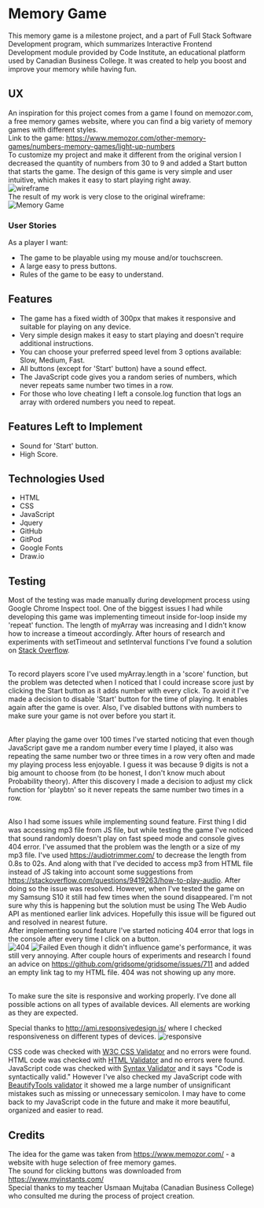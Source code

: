 # Memory Game
This memory game is a milestone project, and a part of Full Stack Software Development program, which summarizes
Interactive Frontend Development module provided by Code Institute, an educational platform used by Canadian Business College.
It was created to help you boost and improve your memory while having fun.

## UX
An inspiration for this project comes from a game I found on memozor.com, a free memory games website, where you can find a big variety of memory games with different styles.
<br/>Link to the game: https://www.memozor.com/other-memory-games/numbers-memory-games/light-up-numbers
<br/>To customize my project and make it different from the original version I decreased the quantity of numbers from 30 to 9 and added a Start button that starts the game.
The design of this game is very simple and user intuitive, which makes it easy to start playing right away. <br>
![wireframe](assets/images/wireframe.jpg)
<br/>The result of my work is very close to the original wireframe:<br/>
![Memory Game](assets/images/memoryGame.jpg)

### User Stories
As a player I want:
- The game to be playable using my mouse and/or touchscreen.
- A large easy to press buttons.
- Rules of the game to be easy to understand.


## Features
-	The game has a fixed width of 300px that makes it responsive and suitable for playing on any device.
-	Very simple design makes it easy to start playing and doesn't require additional instructions.
-	You can choose your preferred speed level from 3 options available: Slow, Medium, Fast.
-	All buttons (except for 'Start' button) have a sound effect.
- The JavaScript code gives you a random series of numbers, which never repeats same number two times in a row.
- For those who love cheating I left a console.log function that logs an array with ordered numbers you need to repeat.

## Features Left to Implement
-	Sound for 'Start' button.
- High Score.

## Technologies Used
-	HTML
-	CSS
-	JavaScript
- Jquery
-	GitHub
-	GitPod
-	Google Fonts
-	Draw.io

## Testing
Most of the testing was made manually during development process using Google Chrome Inspect tool.
One of the biggest issues I had while developing this game was implementing timeout inside for-loop inside my 'repeat' function. The length of myArray was increasing and I didn't know how to increase a timeout accordingly. After hours of research and experiments with setTimeout and setInterval functions I've found a solution on [Stack Overflow](https://stackoverflow.com/questions/7749090/how-to-use-setinterval-function-within-for-loop).

<br/>To record players score I've used myArray.length in a 'score' function, but the problem was detected when I noticed that I could increase score just by clicking the Start button as it adds number with every click. To avoid it I've made a decision to disable 'Start' button for the time of playing. It enables again after the game is over. Also, I've disabled buttons with numbers to make sure your game is not over before you start it.

<br/>After playing the game over 100 times I've started noticing that even though JavaScript gave me a random number every time I played, it also was repeating the same number two or three times in a row very often and made my playing process less enjoyable. I guess it was because 9 digits is not a big amount to choose from (to be honest, I don't know much about Probability theory). After this discovery I made a decision to adjust my click function for 'playbtn' so it never repeats the same number two times in a row.

<br/>Also I had some issues while implementing sound feature. First thing I did was accessing mp3 file from JS file, but while testing the game I've noticed that sound randomly doesn't play on fast speed mode and console gives 404 error. I've assumed that the problem was the length or a size of my mp3 file. I've used https://audiotrimmer.com/ to decrease the length from 0.8s to 02s. And along with that I've decided to access mp3 from HTML file instead of JS taking into account some suggestions from https://stackoverflow.com/questions/9419263/how-to-play-audio. After doing so the issue was resolved. However, when I've tested the game on my Samsung S10 it still had few times when the sound disappeared. I'm not sure why this is happening but the solution must be using The Web Audio API as mentioned earlier link advices. Hopefully this issue will be figured out and resolved in nearest future.
<br/>After implementing sound feature I've started noticing 404 error that logs in the console after every time I click on a button.<br/>
![404](memory_game_ms2/assets/images/404.jpg)
![Failed](https://github.com/GTretiakov/memory_game_ms2/blob/master/assets/images/Failed.jpg)
Even though it didn't influence game's performance, it was still very annoying. After couple hours of experiments and research I found an advice on https://github.com/gridsome/gridsome/issues/711 and added an empty link tag to my HTML file. 404 was not showing up any more.



<br/>To make sure the site is responsive and working properly. I’ve done all possible actions on all types of available devices. All elements are working as they are expected.

Special thanks to http://ami.responsivedesign.is/ where I checked responsiveness on different types of devices.
![responsive](assets/images/responsive.jpg)

CSS code was checked with [W3C CSS Validator](https://jigsaw.w3.org/css-validator/) and no errors were found.<br/>
HTML code was checked with [HTML Validator](https://validator.w3.org/) and no errors were found.<br/>
JavaScript code was checked with [Syntax Validator](https://esprima.org/demo/validate.html) and it says "Code is syntactically valid." However I've also checked my JavaScript code with [BeautifyTools validator](http://beautifytools.com/javascript-validator.php) it showed me a large number of unsignificant mistakes such as missing or unnecessary semicolon. I may have to come back to my JavaScript code in the future and make it more beautiful, organized and easier to read.

## Credits
The idea for the game was taken from https://www.memozor.com/ - a website with huge selection of free memory games.
<br/>The sound for clicking buttons was downloaded from https://www.myinstants.com/
<br/>Special thanks to my teacher Usmaan Mujtaba (Canadian Business College) who consulted me during the process of project creation.
